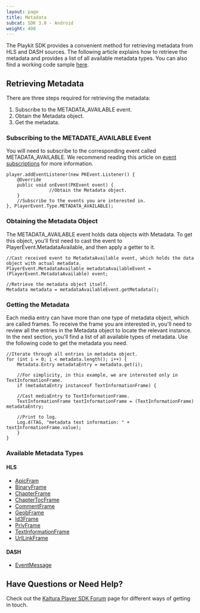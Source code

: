 ```yaml
---
layout: page
title: Metadata 
subcat: SDK 3.0 - Android
weight: 400
---
```


The Playkit SDK provides a convenient method for retrieving metadata from HLS and DASH sources. The following article explains how to retrieve the metadata and provides a list of all available metadata types. You can also find a working code sample [here](https://github.com/kaltura/playkit-android-samples/tree/master/MetadataSample).

## Retrieving Metadata  

There are three steps required for retrieving the metadata:

1. Subscribe to the METADATA_AVAILABLE event.
2. Obtain the Metadata object.
3. Get the metadata.
 
### Subscribing to the METADATE_AVAILABLE Event  

You will need to subscribe to the corresponding event called METADATA_AVAILABLE. We recommend reading this article on [event subscriptions](https://vpaas.kaltura.com/documentation/Mobile-Video-Player-SDKs/v3_Android_EventsAndStates.html) for more information.


```
player.addEventListener(new PKEvent.Listener() {
    @Override
    public void onEvent(PKEvent event) {
				//Obtain the Metadata object.
    }
    //Subscribe to the events you are interested in.
}, PlayerEvent.Type.METADATA_AVAILABLE);

```

### Obtaining the Metadata Object  

The METADATA_AVAILABLE event holds data objects with Metadata. To get this object, you'll first need to cast the event to PlayerEvent.MetadataAvailable, and then apply a getter to it.


```
//Cast received event to MetadataAvailable event, which holds the data object with actual metadata.
PlayerEvent.MetadataAvailable metadataAvailableEvent = (PlayerEvent.MetadataAvailable) event;

//Retrieve the metadata object itself.
Metadata metadata = metadataAvailableEvent.getMetadata();

```

### Getting the Metadata

Each media entry can have more than one type of metadata object, which are called frames. To receive the frame you are interested in, you'll need to review all the entries in the Metadata object to locate the relevant instance. In the next section, you'll find a list of all available types of metadata. Use the following code to get the metadata you need. 


```
//Iterate through all entries in metadata object.
for (int i = 0; i < metadata.length(); i++) {
    Metadata.Entry metadataEntry = metadata.get(i);

    //For simplicity, in this example, we are interested only in TextInformationFrame.
    if (metadataEntry instanceof TextInformationFrame) {

	//Cast mediaEntry to TextInformationFrame.
	TextInformationFrame textInformationFrame = (TextInformationFrame) metadataEntry;

	//Print to log.
	Log.d(TAG, "metadata text information: " + textInformationFrame.value);
    }
}
```

### Available Metadata Types  
	
#### HLS

* [ApicFram](https://google.github.io/ExoPlayer/doc/reference/com/google/android/exoplayer2/metadata/id3/ApicFrame.html)
* [BinaryFrame](https://google.github.io/ExoPlayer/doc/reference/com/google/android/exoplayer2/metadata/id3/BinaryFrame.html)
* [ChapterFrame](https://google.github.io/ExoPlayer/doc/reference/com/google/android/exoplayer2/metadata/id3/ChapterFrame.html)
* [ChapterTocFrame](https://google.github.io/ExoPlayer/doc/reference/com/google/android/exoplayer2/metadata/id3/ChapterFrame.html)
* [CommentFrame](https://google.github.io/ExoPlayer/doc/reference/com/google/android/exoplayer2/metadata/id3/CommentFrame.html)
* [GeobFrame](https://google.github.io/ExoPlayer/doc/reference/com/google/android/exoplayer2/metadata/id3/CommentFrame.html)
* [Id3Frame](https://google.github.io/ExoPlayer/doc/reference/com/google/android/exoplayer2/metadata/id3/Id3Frame.html)
* [PrivFrame](https://google.github.io/ExoPlayer/doc/reference/com/google/android/exoplayer2/metadata/id3/PrivFrame.html)
* [TextInformationFrame](https://google.github.io/ExoPlayer/doc/reference/com/google/android/exoplayer2/metadata/id3/TextInformationFrame.html)
* [UrlLinkFrame](https://google.github.io/ExoPlayer/doc/reference/com/google/android/exoplayer2/metadata/id3/UrlLinkFrame.html)

#### DASH

* [EventMessage](https://google.github.io/ExoPlayer/doc/reference/com/google/android/exoplayer2/metadata/emsg/EventMessage.html)


## Have Questions or Need Help?

Check out the [Kaltura Player SDK Forum](https://forum.kaltura.org/c/playkit) page for different ways of getting in touch.



